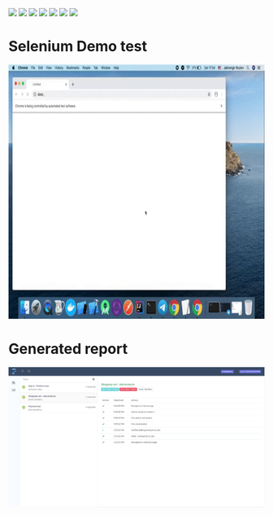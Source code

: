 <p float="left">
<img src="https://img.shields.io/badge/ Project - Maven - Green">
<img src="https://img.shields.io/badge/Design Pattern - Page Object Model - blueviolet">
<img src="https://img.shields.io/badge/ Framework - TestNG - Orange">
<img src="https://img.shields.io/badge/ Report - Extent Reports - Blue">
<img src="https://img.shields.io/badge/ Test - Data Driven - Red">
<img src="https://img.shields.io/badge/ Test - Parallel - Purple">
<img src="https://img.shields.io/badge/ Read Excel - POI XML - Pink">
</p>

<h1>Selenium Demo test </h1>
<p align="center">
<img src="demo.gif" height="500"> 
</p>

<h1> Generated report </h1>
<img src="report.png">